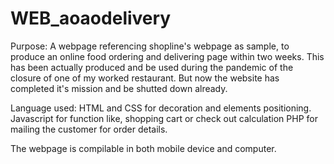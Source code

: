 # WEB_aoaodelivery

Purpose:
A webpage referencing shopline's webpage as sample, to produce an online food ordering and delivering page within two weeks.
This has been actually produced and be used during the pandemic of the closure of one of my worked restaurant.
But now the website has completed it's mission and be shutted down already.

Language used:
HTML and CSS for decoration and elements positioning.
Javascript for function like, shopping cart or check out calculation
PHP for mailing the customer for order details.

The webpage is compilable in both mobile device and computer.

